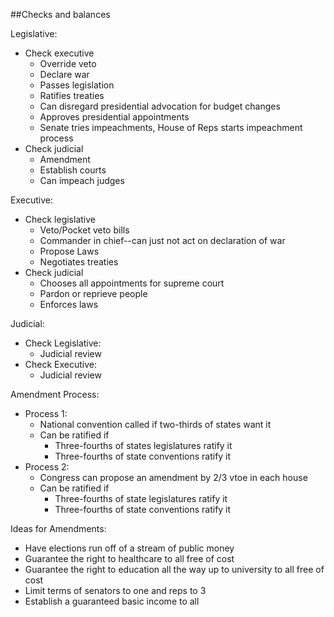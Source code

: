 ##Checks and balances

Legislative:

  - Check executive
    * Override veto
    * Declare war
    * Passes legislation
    * Ratifies treaties
    * Can disregard presidential advocation for budget changes
    * Approves presidential appointments
    * Senate tries impeachments, House of Reps starts impeachment process
  - Check judicial
    * Amendment
    * Establish courts
    * Can impeach judges

Executive:

  - Check legislative
    * Veto/Pocket veto bills
    * Commander in chief--can just not act on declaration of war
    * Propose Laws
    * Negotiates treaties
  - Check judicial
    * Chooses all appointments for supreme court
    * Pardon or reprieve people
    * Enforces laws

Judicial:

  - Check Legislative:
    * Judicial review
  - Check Executive:
    * Judicial review


Amendment Process:

  - Process 1:
    * National convention called if two-thirds of states want it
    * Can be ratified if
      + Three-fourths of states legislatures ratify it
      + Three-fourths of state conventions ratify it
  - Process 2:
    * Congress can propose an amendment by 2/3 vtoe in each house
    * Can be ratified if
      + Three-fourths of state legislatures ratify it
      + Three-fourths of state conventions ratify it

Ideas for Amendments:

  - Have elections run off of a stream of public money
  - Guarantee the right to healthcare to all free of cost
  - Guarantee the right to education all the way up to university to all free of cost
  - Limit terms of senators to one and reps to 3
  - Establish a guaranteed basic income to all
